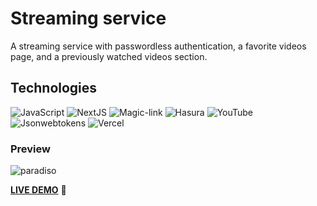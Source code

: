 # Streaming service
A streaming service with passwordless authentication, a favorite videos page, and a previously watched videos section.

## Technologies
![JavaScript](https://img.shields.io/badge/JavaScript-F7DF1E.svg?style=for-the-badge&logo=JavaScript&logoColor=black)
![NextJS](https://img.shields.io/badge/Next.js-000000.svg?style=for-the-badge&logo=nextdotjs&logoColor=white)
![Magic-link](https://user-images.githubusercontent.com/47517329/209473182-6f20a89f-525f-4bed-8424-1feb4f5ab9da.png)
![Hasura](https://img.shields.io/badge/Hasura-1EB4D4.svg?style=for-the-badge&logo=Hasura&logoColor=white)
![YouTube](https://img.shields.io/badge/YouTube-%23FF0000.svg?style=for-the-badge&logo=YouTube&logoColor=white)
![Jsonwebtokens](https://img.shields.io/badge/JSON%20Web%20Tokens-000000.svg?style=for-the-badge&logo=JSON-Web-Tokens&logoColor=white)
![Vercel](https://img.shields.io/badge/Vercel-000000.svg?style=for-the-badge&logo=Vercel&logoColor=white)

### Preview
![paradiso](https://user-images.githubusercontent.com/47517329/209473420-d0124302-a60a-42cf-979d-962fda509205.gif)

[**LIVE DEMO**](https://paradiso.vercel.app/) :eyes:
